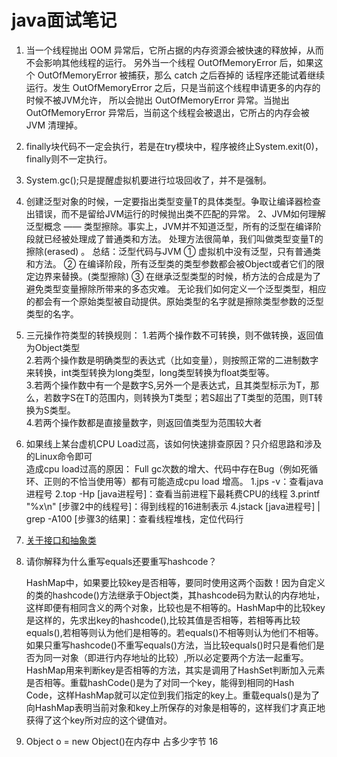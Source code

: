# java面试笔记

1. 当一个线程抛出 OOM 异常后，它所占据的内存资源会被快速的释放掉，从而不会影响其他线程的运行。
另外当一个线程 OutOfMemoryError 后，如果这个 OutOfMemoryError 被捕获，那么 catch 之后吞掉的
话程序还能试着继续运行。发生 OutOfMemoryError 之后，只是当前这个线程申请更多的内存的时候不被JVM允许，
所以会抛出 OutOfMemoryError 异常。当抛出 OutOfMemoryError 异常后，当前这个线程会被退出，它所占的内存会被 JVM 清理掉。

2. finally块代码不一定会执行，若是在try模块中，程序被终止System.exit(0)，finally则不一定执行。

3. System.gc();只是提醒虚拟机要进行垃圾回收了，并不是强制。

4. 创建泛型对象的时候，一定要指出类型变量T的具体类型。争取让编译器检查出错误，而不是留给JVM运行的时候抛出类不匹配的异常。 
 2、JVM如何理解泛型概念 —— 类型擦除。事实上，JVM并不知道泛型，所有的泛型在编译阶段就已经被处理成了普通类和方法。 
 处理方法很简单，我们叫做类型变量T的擦除(erased) 。 总结：泛型代码与JVM ① 虚拟机中没有泛型，只有普通类和方法。 
 ② 在编译阶段，所有泛型类的类型参数都会被Object或者它们的限定边界来替换。(类型擦除) ③ 在继承泛型类型的时候，桥方法的合成是为了避免类型变量擦除所带来的多态灾难。 无论我们如何定义一个泛型类型，相应的都会有一个原始类型被自动提供。原始类型的名字就是擦除类型参数的泛型类型的名字。
 
5. 三元操作符类型的转换规则：
   1.若两个操作数不可转换，则不做转换，返回值为Object类型  
   2.若两个操作数是明确类型的表达式（比如变量），则按照正常的二进制数字来转换，int类型转换为long类型，long类型转换为float类型等。  
   3.若两个操作数中有一个是数字S,另外一个是表达式，且其类型标示为T，那么，若数字S在T的范围内，则转换为T类型；若S超出了T类型的范围，则T转换为S类型。  
   4.若两个操作数都是直接量数字，则返回值类型为范围较大者  
   
6. 如果线上某台虚机CPU Load过高，该如何快速排查原因？只介绍思路和涉及的Linux命令即可   
  造成cpu load过高的原因： Full gc次数的增大、代码中存在Bug（例如死循环、正则的不恰当使用等）都有可能造成cpu load 增高。
  1.jps -v：查看java进程号
  2.top -Hp [java进程号]：查看当前进程下最耗费CPU的线程
  3.printf "%x\n" [步骤2中的线程号]：得到线程的16进制表示
  4.jstack [java进程号] | grep -A100 [步骤3的结果]：查看线程堆栈，定位代码行
 
7. [关于接口和抽象类](src/knowledge/AbstractImpl.java)

8. 请你解释为什么重写equals还要重写hashcode？

   HashMap中，如果要比较key是否相等，要同时使用这两个函数！因为自定义的类的hashcode()方法继承于Object类，其hashcode码为默认的内存地址，这样即便有相同含义的两个对象，比较也是不相等的。HashMap中的比较key是这样的，先求出key的hashcode(),比较其值是否相等，若相等再比较equals(),若相等则认为他们是相等的。若equals()不相等则认为他们不相等。如果只重写hashcode()不重写equals()方法，当比较equals()时只是看他们是否为同一对象（即进行内存地址的比较）,所以必定要两个方法一起重写。HashMap用来判断key是否相等的方法，其实是调用了HashSet判断加入元素 是否相等。重载hashCode()是为了对同一个key，能得到相同的Hash Code，这样HashMap就可以定位到我们指定的key上。重载equals()是为了向HashMap表明当前对象和key上所保存的对象是相等的，这样我们才真正地获得了这个key所对应的这个键值对。

9.  Object o = new Object()在内存中 占多少字节 16